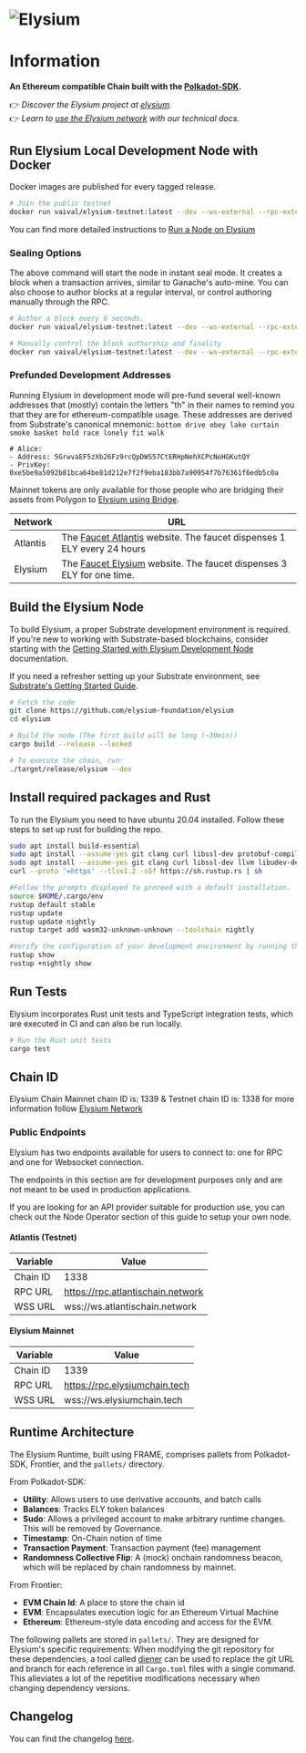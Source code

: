 # ![Elysium](https://cdn.elysiumchain.tech/elysium-chain-meta-image.png)

# Information
**An Ethereum compatible Chain built with the [Polkadot-SDK](https://github.com/paritytech/polkadot-sdk).**

👉 _Discover the Elysium project at [elysium](https://docs.elysiumchain.tech/docs/network-endpoints)._<br>
👉 _Learn to [use the Elysium network](https://docs.elysiumchain.tech/docs/intro) with our technical docs._<br>

## Run Elysium Local Development Node with Docker

Docker images are published for every tagged release.

```bash
# Join the public testnet
docker run vaival/elysium-testnet:latest --dev --ws-external --rpc-external --rpc-cors all
```

You can find more detailed instructions to [Run a Node on Elysium
](https://docs.elysiumchain.tech/docs/node-operator/dev-node)


### Sealing Options

The above command will start the node in instant seal mode. It creates a block when a transaction arrives, similar to Ganache's auto-mine. You can also choose to author blocks at a regular interval, or control authoring manually through the RPC.

```bash
# Author a block every 6 seconds.
docker run vaival/elysium-testnet:latest --dev --ws-external --rpc-external --rpc-cors all --sealing 6000

# Manually control the block authorship and finality
docker run vaival/elysium-testnet:latest --dev --ws-external --rpc-external --rpc-cors all --sealing manual
```

### Prefunded Development Addresses

Running Elysium in development mode will pre-fund several well-known addresses that (mostly) contain the letters "th" in their names to remind you that they are for ethereum-compatible usage. These addresses are derived from
Substrate's canonical mnemonic: `bottom drive obey lake curtain smoke basket hold race lonely fit walk`

```
# Alice:
- Address: 5GrwvaEF5zXb26Fz9rcQpDWS57CtERHpNehXCPcNoHGKutQY
- PrivKey: 0xe5be9a5092b81bca64be81d212e7f2f9eba183bb7a90954f7b76361f6edb5c0a
```

Mainnet tokens are only available for those people who are bridging their assets from Polygon to [Elysium using Bridge](https://bridge.elysiumchain.tech).

| Network  | URL	                                                                                                            | 
|----------|-----------------------------------------------------------------------------------------------------------------|
| Atlantis | The [Faucet Atlantis](https://faucet.atlantischain.network/) website. The faucet dispenses 1 ELY every 24 hours | 
| Elysium  | The [Faucet Elysium](https://faucet.elysiumchain.tech/) website. The faucet dispenses 3 ELY for one time.       |

## Build the Elysium Node

To build Elysium, a proper Substrate development environment is required. If you're new to working with Substrate-based blockchains, consider starting with the [Getting Started with Elysium Development Node](https://docs.elysiumchain.tech/docs/category/node-operator) documentation.

If you need a refresher setting up your Substrate environment, see [Substrate's Getting Started Guide](https://substrate.dev/docs/en/knowledgebase/getting-started/).

```bash
# Fetch the code
git clone https://github.com/elysium-foundation/elysium
cd elysium

# Build the node (The first build will be long (~30min))
cargo build --release --locked

# To execute the chain, run:
./target/release/elysium --dev

```

## Install required packages and Rust
To run the Elysium you need to have ubuntu 20.04 installed. Follow these steps to set up rust for building the repo.

```bash
sudo apt install build-essential
sudo apt install --assume-yes git clang curl libssl-dev protobuf-compiler
sudo apt install --assume-yes git clang curl libssl-dev llvm libudev-dev make protobuf-compiler
curl --proto '=https' --tlsv1.2 -sSf https://sh.rustup.rs | sh

#Follow the prompts displayed to proceed with a default installation.
source $HOME/.cargo/env
rustup default stable
rustup update
rustup update nightly
rustup target add wasm32-unknown-unknown --toolchain nightly

#Verify the configuration of your development environment by running the following command:
rustup show
rustup +nightly show
```

## Run Tests

Elysium incorporates Rust unit tests and TypeScript integration tests, which are executed in CI and can also be run locally.

```bash
# Run the Rust unit tests
cargo test
```
## Chain ID

Elysium Chain Mainnet chain ID is: 1339 & Testnet chain ID is: 1338 for more information follow [Elysium Network](/docs/intro#elysium-networks)

### Public Endpoints

Elysium has two endpoints available for users to connect to: one for RPC and one for Websocket connection.

The endpoints in this section are for development purposes only and are not meant to be used in production applications.

If you are looking for an API provider suitable for production use, you can check out the Node Operator section of
this guide to setup your own node.

#### Atlantis (Testnet)

| Variable  | Value                             |
|-----------|-----------------------------------|
| Chain ID	 | 1338                              |
| RPC URL   | https://rpc.atlantischain.network | 
| WSS URL	  | wss://ws.atlantischain.network    | 

#### Elysium Mainnet

| Variable  | Value                         |
|-----------|-------------------------------|
| Chain ID	 | 1339                          |
| RPC URL   | https://rpc.elysiumchain.tech | 
| WSS URL	  | wss://ws.elysiumchain.tech    | 


## Runtime Architecture

The Elysium Runtime, built using FRAME, comprises pallets from Polkadot-SDK, Frontier, and the `pallets/` directory.

From Polkadot-SDK:

- **Utility**: Allows users to use derivative accounts, and batch calls
- **Balances**: Tracks ELY token balances
- **Sudo**: Allows a privileged account to make arbitrary runtime changes. This will be removed by Governance.
- **Timestamp**: On-Chain notion of time
- **Transaction Payment**: Transaction payment (fee) management
- **Randomness Collective Flip**: A (mock) onchain randomness beacon, which will be replaced by chain randomness by mainnet.

From Frontier:

- **EVM Chain Id**: A place to store the chain id
- **EVM**: Encapsulates execution logic for an Ethereum Virtual Machine
- **Ethereum**: Ethereum-style data encoding and access for the EVM.

The following pallets are stored in `pallets/`. They are designed for Elysium's specific requirements:
When modifying the git repository for these dependencies, a tool called [diener](https://github.com/bkchr/diener) can be used to replace the git URL and branch for each reference in all `Cargo.toml` files with a single command. This alleviates a lot of the repetitive modifications necessary when changing dependency versions.

## Changelog

You can find the changelog [here](./CHANGELOG.md).